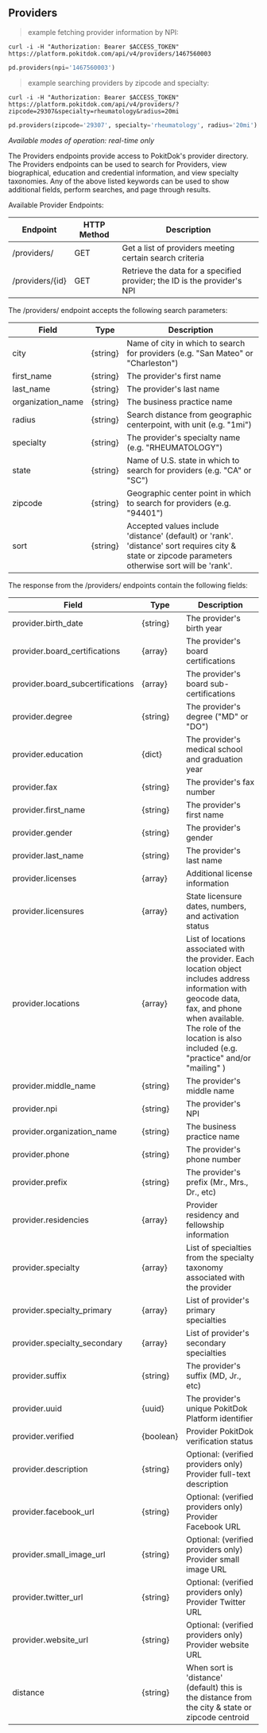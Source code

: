 ## Providers
> example fetching provider information by NPI:

```shell
curl -i -H "Authorization: Bearer $ACCESS_TOKEN" https://platform.pokitdok.com/api/v4/providers/1467560003
```
```python
pd.providers(npi='1467560003')
```
            
> example searching providers by zipcode and specialty:

```shell
curl -i -H "Authorization: Bearer $ACCESS_TOKEN" https://platform.pokitdok.com/api/v4/providers/?zipcode=29307&specialty=rheumatology&radius=20mi
```
```python
pd.providers(zipcode='29307', specialty='rheumatology', radius='20mi')
```

*Available modes of operation: real-time only*

The Providers endpoints provide access to PokitDok's provider directory.
The Providers endpoints can be used to search for Providers, view biographical,
education and credential information, and view specialty taxonomies. Any of
the above listed keywords can be used to show additional fields, perform
searches, and page through results.

Available Provider Endpoints:

Endpoint | HTTP Method | Description
-------- | ----------- | -----------
/providers/ | GET | Get a list of providers meeting certain search criteria
/providers/{id} | GET | Retrieve the data for a specified provider; the ID is the provider's NPI

The /providers/ endpoint accepts the following search parameters:

Field | Type | Description
----- | ---- | -----------
city | {string} | Name of city in which to search for providers (e.g. "San Mateo" or "Charleston")
first_name | {string} | The provider's first name
last_name | {string} | The provider's last name
organization_name | {string} | The business practice name
radius | {string} | Search distance from geographic centerpoint, with unit (e.g. "1mi")
specialty | {string} | The provider's specialty name (e.g. "RHEUMATOLOGY")
state | {string} | Name of U.S. state in which to search for providers (e.g. "CA" or "SC")
zipcode | {string} | Geographic center point in which to search for providers (e.g. "94401")
sort | {string} | Accepted values include 'distance' (default) or 'rank'.  'distance' sort requires city & state or zipcode parameters otherwise sort will be 'rank'.


The response from the /providers/ endpoints contain the following fields:

Field | Type | Description
----- | ---- | -----------
provider.birth_date | {string} | The provider's birth year
provider.board_certifications | {array} | The provider's board certifications
provider.board_subcertifications | {array} | The provider's board sub-certifications
provider.degree | {string} | The provider's degree ("MD" or "DO")
provider.education | {dict} | The provider's medical school and graduation year
provider.fax | {string} | The provider's fax number
provider.first_name | {string} | The provider's first name
provider.gender | {string} | The provider's gender
provider.last_name | {string} | The provider's last name
provider.licenses | {array} | Additional license information
provider.licensures | {array} | State licensure dates, numbers, and activation status
provider.locations | {array} | List of locations associated with the provider. Each location object includes address information with geocode data, fax, and phone when available. The role of the location is also included (e.g. "practice" and/or "mailing" )
provider.middle_name | {string} | The provider's middle name
provider.npi | {string} | The provider's NPI
provider.organization_name | {string} | The business practice name
provider.phone | {string} | The provider's phone number
provider.prefix | {string} | The provider's prefix (Mr., Mrs., Dr., etc)
provider.residencies | {array} | Provider residency and fellowship information
provider.specialty | {array} | List of specialties from the specialty taxonomy associated with the provider
provider.specialty_primary | {array} | List of provider's primary specialties
provider.specialty_secondary | {array} | List of provider's secondary specialties
provider.suffix | {string} | The provider's suffix (MD, Jr., etc)
provider.uuid | {uuid} | The provider's unique PokitDok Platform identifier
provider.verified | {boolean} | Provider PokitDok verification status
provider.description | {string} | Optional: (verified providers only) Provider full-text description
provider.facebook_url | {string} | Optional: (verified providers only) Provider Facebook URL
provider.small_image_url | {string} | Optional: (verified providers only) Provider small image URL
provider.twitter_url | {string} | Optional: (verified providers only) Provider Twitter URL
provider.website_url | {string} | Optional: (verified providers only) Provider website URL
distance | {string} | When sort is 'distance' (default) this is the distance from the city & state or zipcode centroid
